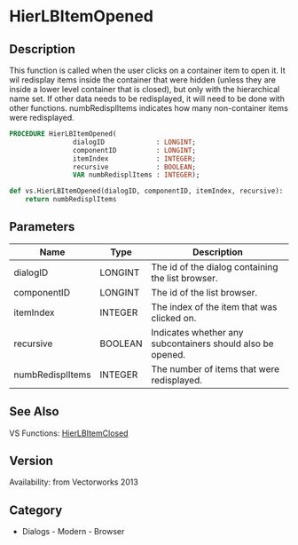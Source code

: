 # HierLBItemOpened

## Description
This function is called when the user clicks on a container item to open it. It wil redisplay items inside the container that were hidden (unless they are inside a lower level container that is closed), but only with the hierarchical name set. If other data needs to be redisplayed, it will need to be done with other functions. numbRedisplItems indicates how many non-container items were redisplayed.

```pascal
PROCEDURE HierLBItemOpened(
				dialogID             : LONGINT;
				componentID          : LONGINT;
				itemIndex            : INTEGER;
				recursive            : BOOLEAN;
				VAR numbRedisplItems : INTEGER);
```

```python
def vs.HierLBItemOpened(dialogID, componentID, itemIndex, recursive):
    return numbRedisplItems
```

## Parameters
|Name|Type|Description|
|---|---|---|
|dialogID|LONGINT|The id of the dialog containing the list browser.|
|componentID|LONGINT|The id of the list browser.|
|itemIndex|INTEGER|The index of the item that was clicked on.|
|recursive|BOOLEAN|Indicates whether any subcontainers should also be opened.|
|numbRedisplItems|INTEGER|The number of items that were redisplayed.|

## See Also
VS Functions:
[HierLBItemClosed](HierLBItemClosed.md)

## Version
Availability: from Vectorworks 2013

## Category
* Dialogs - Modern - Browser

